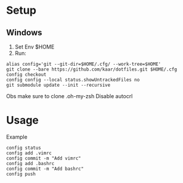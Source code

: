 # Setup
## Windows
1. Set Env $HOME
2. Run:
```
alias config='git --git-dir=$HOME/.cfg/ --work-tree=$HOME'
git clone --bare https://github.com/kaar/dotfiles.git $HOME/.cfg
config checkout
config config --local status.showUntrackedFiles no
git submodule update --init --recursive
```
Obs make sure to clone .oh-my-zsh
Disable autocrl

# Usage
Example
```
config status
config add .vimrc
config commit -m "Add vimrc"
config add .bashrc
config commit -m "Add bashrc"
config push
```
